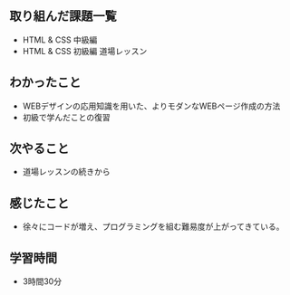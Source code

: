 ## 取り組んだ課題一覧
 - HTML & CSS 中級編
 - HTML & CSS 初級編 道場レッスン
## わかったこと
 - WEBデザインの応用知識を用いた、よりモダンなWEBページ作成の方法
 - 初級で学んだことの復習
## 次やること
 - 道場レッスンの続きから
## 感じたこと
 - 徐々にコードが増え、プログラミングを組む難易度が上がってきている。
## 学習時間
 - 3時間30分

